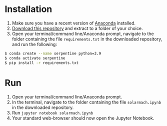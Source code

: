 # Installation 
1. Make sure you have a recent version of [Anaconda](https://www.anaconda.com/products/distribution) installed.
2. [Download this repository](https://github.com/serpentine-h2020/serpentine/archive/refs/heads/main.zip) and extract to a folder of your choice.
3. Open your terminal/command line/Anaconda prompt, navigate to the folder containing the file `requirements.txt` in the downloaded repository, and run the following:

``` bash
$ conda create --name serpentine python=3.9
$ conda activate serpentine
$ pip install -r requirements.txt
```


# Run 
1. Open your terminal/command line/Anaconda prompt.
2. In the terminal, navigate to the folder containing the file `solarmach.ipynb` in the downloaded repository.
3. Run `jupyter notebook solarmach.ipynb`
4. Your standard web-browser should now open the Jupyter Notebook.
